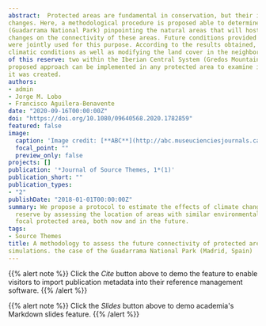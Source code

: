 ```yaml
---
abstract:  Protected areas are fundamental in conservation, but their intactness is increasingly threatened by the effects of climate and land-cover
changes. Here, a methodological procedure is proposed able to determine the representative climatic conditions of a protected area in central Spain
(Guadarrama National Park) pinpointing the natural areas that will host future analogous conditions, but also assessing the effects of land-cover
changes on the connectivity of these areas. Future conditions provided by two 2050 IPCC climatic change scenarios and land-cover change simulations
were jointly used for this purpose. According to the results obtained, climate change will produce notable effects, displacing its representative
climatic conditions as well as modifying the land cover in the neighboring localities. Three areas appear as fundamental for the future maintenance
of this reserve: two within the Iberian Central System (Gredos Mountains and Ayllón Mountains) and one in the Iberian System (Urbión Mountains). The
proposed approach can be implemented in any protected area to examine its capacity to represent in the future the environmental conditions for which
it was created.
authors:
- admin
- Jorge M. Lobo
- Francisco Aguilera-Benavente
date: "2020-09-16T00:00:00Z"
doi: "https://doi.org/10.1080/09640568.2020.1782859"
featured: false
image:
  caption: 'Image credit: [**ABC**](http://abc.museucienciesjournals.cat/volume-41-2-2018-abc/environmental-representativeness-and-the-role-of-emitter-and-recipient-areas-in-the-future-trajectory-of-a-protected-area-under-climate-change/?lang=en)'
  focal_point: ""
  preview_only: false
projects: []
publication: '*Journal of Source Themes, 1*(1)'
publication_short: ""
publication_types:
- "2"
publishDate: "2018-01-01T00:00:00Z"
summary: We propose a protocol to estimate the effects of climate change on species inhabiting a 
  reserve by assessing the location of areas with similar environmental conditions to a 
  focal protected area, both now and in the future.
tags:
- Source Themes
title: A methodology to assess the future connectivity of protected areas by combining climatic representativeness and land-cover change
simulations. the case of the Guadarrama National Park (Madrid, Spain)
---
```


{{% alert note %}}
Click the *Cite* button above to demo the feature to enable visitors to import publication metadata into their reference management software.
{{% /alert %}}

{{% alert note %}}
Click the *Slides* button above to demo academia's Markdown slides feature.
{{% /alert %}}

